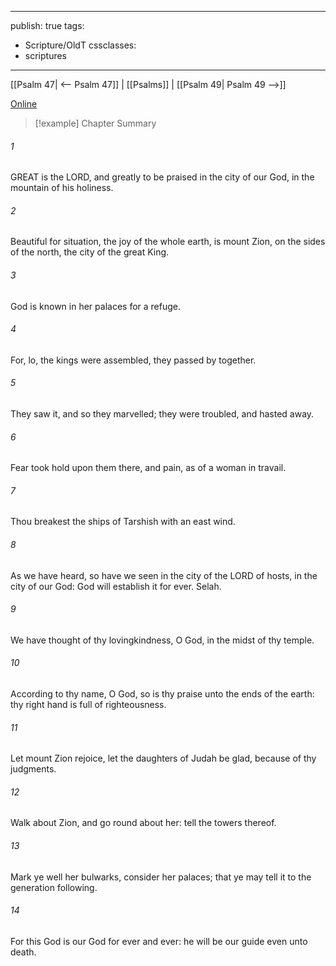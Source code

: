 

---
publish: true
tags:
  - Scripture/OldT
cssclasses:
  - scriptures
---
[[Psalm 47| <-- Psalm 47]] | [[Psalms]] | [[Psalm 49| Psalm 49 -->]]

[Online](https://churchofjesuschrist.org/study/scriptures/ot/ps/48?lang=eng)

>[!example] Chapter Summary
>
###### 1
GREAT is the LORD, and greatly to be praised in the city of our God, in the mountain of his holiness.
###### 2
Beautiful for situation, the joy of the whole earth, is mount Zion, on the sides of the north, the city of the great King.
###### 3
God is known in her palaces for a refuge.
###### 4
For, lo, the kings were assembled, they passed by together.
###### 5
They saw it, and so they marvelled; they were troubled, and hasted away.
###### 6
Fear took hold upon them there, and pain, as of a woman in travail.
###### 7
Thou breakest the ships of Tarshish with an east wind.
###### 8
As we have heard, so have we seen in the city of the LORD of hosts, in the city of our God: God will establish it for ever.  Selah.
###### 9
We have thought of thy lovingkindness, O God, in the midst of thy temple.
###### 10
According to thy name, O God, so is thy praise unto the ends of the earth: thy right hand is full of righteousness.
###### 11
Let mount Zion rejoice, let the daughters of Judah be glad, because of thy judgments.
###### 12
Walk about Zion, and go round about her: tell the towers thereof.
###### 13
Mark ye well her bulwarks, consider her palaces; that ye may tell it to the generation following.
###### 14
For this God is our God for ever and ever: he will be our guide even unto death.



